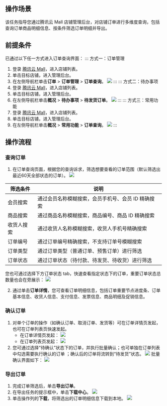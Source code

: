 ## 操作场景

该任务指导您通过腾讯云 Mall 店铺管理后台，对店铺订单进行多维度查询，包括查询订单商品明细信息、按条件筛选订单明细并导出。

## 前提条件

已通过以下任一方式进入订单查询界面：
<dx-tabs>
::: 方式一：订单管理

1. 登录 [腾讯云 Mall](https://admin.ym.qq.com/login)，进入店铺列表。
2. 单击目标店铺，进入管理后台。
3. 在左侧导航栏单击**订单** > **订单管理** > **订单查询**。
![](https://qcloudimg.tencent-cloud.cn/raw/28e6833ea91c618b2a84eb6a1e39ba8c.png)
:::
::: 方式二：待办事项
1. 登录 [腾讯云 Mall](https://admin.ym.qq.com/login)，进入店铺列表。
2. 单击目标店铺，进入管理后台。
3. 在左侧导航栏单击**概况** > **待办事项** > **待发货订单**。
![](https://qcloudimg.tencent-cloud.cn/raw/b665be1cdc982f51ee3b0ffd0960547f.png)
:::
::: 方式三：常用功能
1. 登录 [腾讯云 Mall](https://admin.ym.qq.com/login)，进入店铺列表。
2. 单击目标店铺，进入管理后台。
3. 在左侧导航栏单击**概况** > **常用功能** > **订单查询**。
![](https://qcloudimg.tencent-cloud.cn/raw/c73c32cf317794da0c1619f0e5e5924f.png)
:::
</dx-tabs>

## 操作流程

### 查询订单

1. 在订单查询页面，根据您的查询诉求，筛选想要查看的订单范围（默认筛选出最近60天全部状态的订单）。
 ![](https://qcloudimg.tencent-cloud.cn/raw/51e2c6bee3306a63bc00a7dad06d04bf.jpg)
<table>
<thead>
<tr>
<th>筛选条件</th>
<th>说明</th>
</tr>
</thead>
<tbody><tr>
<td>会员搜索</td>
<td>通过会员名称模糊搜索，会员手机号、会员 ID 精确搜索</td>
</tr>
<tr>
<td>商品搜索</td>
<td>通过商品名称模糊搜索，商品编号、商品 ID 精确搜索</td>
</tr>
<tr>
<td>收货人搜索</td>
<td>通过收货人名称模糊搜索，收货人手机号精确搜索</td>
</tr>
<tr>
<td>订单编号</td>
<td>通过订单编号精确搜索，不支持订单号模糊搜索</td>
</tr>
<tr>
<td>订单类型</td>
<td>通过订单类型（普通订单、预售订单）进行筛选</td>
</tr>
<tr>
<td>订单状态</td>
<td>通过订单状态（待付款、待发货、待收货）进行筛选</td>
</tr>
</tbody></table>

 您也可通过选择下方订单状态 tab，快速查看指定状态下的订单，重要订单状态总数量也会在旁展示：
![](https://qcloudimg.tencent-cloud.cn/raw/bd797a4b9d0ba137d2bf42eff7bc25ca.jpg)

2. 通过单击**订单详情**，您可查看订单明细信息，包括订单重要节点进度条、订单基本信息、收货人信息、支付信息、发票信息、商品明细及促销信息。

### 确认订单

1. 对单个订单的操作（如确认订单、取消订单、发货等）可在订单详情页发起，也可在订单列表页快速发起。
   - 在订单详情页发起：
     ![](https://qcloudimg.tencent-cloud.cn/raw/e2cc1c3ec6963ae6afefcdac2731716e.jpg)
   - 在订单列表页发起：
     ![](https://qcloudimg.tencent-cloud.cn/raw/9e61af302f110b46068b6a9e134d7c6f.jpg)
2. 您可通过选择“待确认”状态下的订单，并执行批量确认；也可单独在订单列表中勾选需要执行确认的订单 ；确认后的订单将流转到“待发货”状态。
   ![](https://qcloudimg.tencent-cloud.cn/raw/851b21d71803bdf0bed9a1a6b0ca359b.jpg)
   批量确认界面如下：
   ![](https://qcloudimg.tencent-cloud.cn/raw/a01e778ac13c04c37cf12ce3a8a5f339.jpg)



### 导出订单

1. 完成订单筛选后，单击**导出订单**。
2. 在导出任务的提示框中，单击**下载中心**。
   ![](https://qcloudimg.tencent-cloud.cn/raw/e31ee02ef80bb9686e95ec4b78cda2df.jpg)
3. 单击操作列的**下载**，将筛选出的订单明细信息下载到本地。
   ![](https://qcloudimg.tencent-cloud.cn/raw/74495c8d1d57b65ef86ec91f734567ee.jpg)
